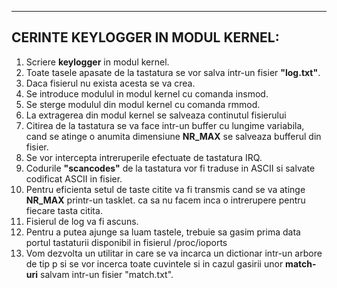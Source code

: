 ----------------------------
## CERINTE KEYLOGGER IN MODUL KERNEL:


1. Scriere **keylogger** in modul kernel.
2. Toate tasele apasate de la tastatura se vor salva intr-un fisier **"log.txt"**.
3. Daca fisierul nu exista acesta se va crea.
4. Se introduce modulul in modul kernel cu comanda insmod.
5. Se sterge modulul din modul kernel cu comanda rmmod.
6. La extragerea din modul kernel se salveaza continutul fisierului
7. Citirea de la tastatura se va face intr-un buffer cu lungime variabila, cand se atinge
o anumita dimensiune **NR_MAX** se salveaza bufferul din fisier.
8. Se vor intercepta intreruperile efectuate de tastatura IRQ.
9. Codurile **"scancodes"** de la tastatura vor fi traduse in ASCII si salvate codificat ASCII in fisier.
10. Pentru eficienta setul de taste citite va fi transmis cand se va atinge **NR_MAX** printr-un tasklet.
ca sa nu facem inca o intrerupere pentru fiecare tasta citita.
11. Fisierul de log va fi ascuns.
12. Pentru a putea ajunge sa luam tastele, trebuie sa gasim prima data portul tastaturii disponibil in fisierul /proc/ioports
13. Vom dezvolta un utilitar in care se va incarca un dictionar intr-un arbore de tip p si se vor incerca toate cuvintele
si in cazul gasirii unor **match-uri** salvam intr-un fisier "match.txt".